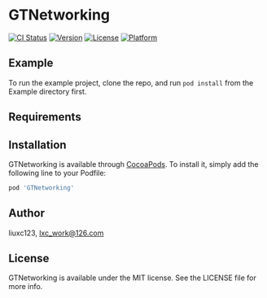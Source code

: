 # GTNetworking

[![CI Status](https://img.shields.io/travis/liuxc123/GTNetworking.svg?style=flat)](https://travis-ci.org/liuxc123/GTNetworking)
[![Version](https://img.shields.io/cocoapods/v/GTNetworking.svg?style=flat)](https://cocoapods.org/pods/GTNetworking)
[![License](https://img.shields.io/cocoapods/l/GTNetworking.svg?style=flat)](https://cocoapods.org/pods/GTNetworking)
[![Platform](https://img.shields.io/cocoapods/p/GTNetworking.svg?style=flat)](https://cocoapods.org/pods/GTNetworking)

## Example

To run the example project, clone the repo, and run `pod install` from the Example directory first.

## Requirements

## Installation

GTNetworking is available through [CocoaPods](https://cocoapods.org). To install
it, simply add the following line to your Podfile:

```ruby
pod 'GTNetworking'
```

## Author

liuxc123, lxc_work@126.com

## License

GTNetworking is available under the MIT license. See the LICENSE file for more info.
